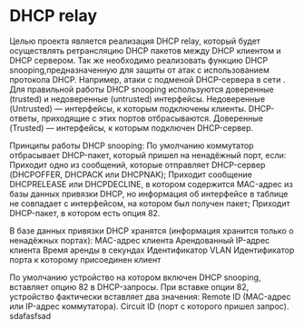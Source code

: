 # DHCP relay
  Целью проекта является реализация DHCP relay, который будет осуществлять ретрансляцию DHCP пакетов между DHCP клиентом и DHCP сервером.
Так же необходимо реализовать функцию DHCP snooping,предназначенную для защиты от атак с использованием протокола DHCP. Например, атаки 
с подменой DHCP-сервера в сети . 
Для правильной работы DHCP snooping используются доверенные (trusted) и недоверенные (untrusted) интерфейсы. Недоверенные (Untrusted) 
— интерфейсы, к которым подключены клиенты. DHCP-ответы, приходящие с этих портов отбрасываются. Доверенные (Trusted) — интерфейсы, 
к которым подключен DHCP-сервер.

  Принципы работы DHCP snooping:
    По умолчанию коммутатор отбрасывает DHCP-пакет, который пришел на ненадёжный порт, если:
      Приходит одно из сообщений, которые отправляет DHCP-сервер (DHCPOFFER, DHCPACK или DHCPNAK);
      Приходит сообщение DHCPRELEASE или DHCPDECLINE, в котором содержится MAC-адрес из базы данных привязки DHCP, но информация 
      об интерфейсе в таблице не совпадает с интерфейсом, на котором был получен пакет;
      Приходит DHCP-пакет, в котором есть опция 82.
		
  В базе данных привязки DHCP хранятся (информация хранится только о ненадёжных портах):
    MAC-адрес клиента
    Арендованный IP-адрес клиента
    Время аренды в секундах
    Идентификатор VLAN
    Идентификатор порта к которому присоединен клиент

По умолчанию устройство на котором включен DHCP snooping, вставляет опцию 82 в DHCP-запросы. 
При вставке опции 82, устройство фактически вставляет два значения:
  Remote ID (MAC-адрес или IP-адрес коммутатора). 
  Circuit ID (порт с которого пришел запрос). 
  sdafasfsad
